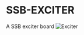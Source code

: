 # SSB-EXCITER
A SSB exciter board
![Exciter](https://github.com/paulh002/SSB-EXCITER/blob/exciter1.jpg)
